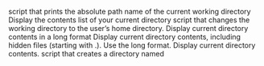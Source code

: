  script that prints the absolute path name of the current working directory
Display the contents list of your current directory
script that changes the working directory to the user’s home directory.
Display current directory contents in a long format
Display current directory contents, including hidden files (starting with .). Use the long format.
Display current directory contents.
script that creates a directory named
